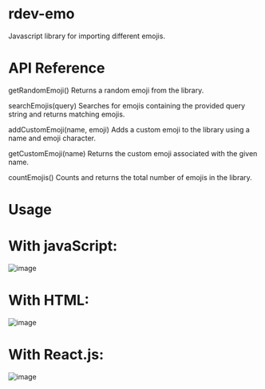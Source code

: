 # rdev-emo
Javascript library for importing different emojis.

# API Reference

getRandomEmoji()
Returns a random emoji from the library.

searchEmojis(query)
Searches for emojis containing the provided query string and returns matching emojis.

addCustomEmoji(name, emoji)
Adds a custom emoji to the library using a name and emoji character.

getCustomEmoji(name)
Returns the custom emoji associated with the given name.

countEmojis()
Counts and returns the total number of emojis in the library.

# Usage

# With javaScript:
![image](https://github.com/RanganDas/rdev-emo/assets/87899366/c131e3b9-aab3-4ac3-953c-d7a0cf2f027b)


# With HTML:
![image](https://github.com/RanganDas/rdev-emo/assets/87899366/769557f9-3331-4494-bf72-26e117b81db9)


# With React.js:
![image](https://github.com/RanganDas/rdev-emo/assets/87899366/0fb580f8-66b1-45af-8709-59ad72e3494d)

 
 
